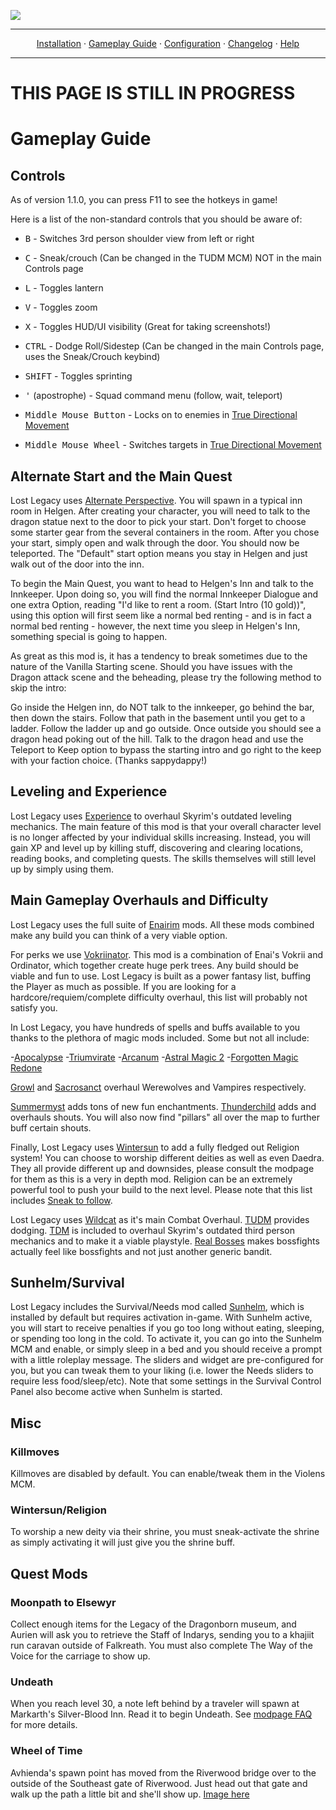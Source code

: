 <a href="#"><img src="images/banner.webp" target="_blank"></a>

---

<p align="center">
  <a href="README.md">Installation</a> ·
  <a href="GAMEPLAY.md">Gameplay Guide</a> ·
  <a href="CONFIGURATION.md">Configuration</a> ·
  <a href="CHANGELOG.md">Changelog</a> ·
  <a href="HELP.md">Help</a>
</p>

---

# THIS PAGE IS STILL IN PROGRESS



# Gameplay Guide

## Controls

As of version 1.1.0, you can press F11 to see the hotkeys in game!

Here is a list of the non-standard controls that you should be aware of:

- <kbd>B</kbd> - Switches 3rd person shoulder view from left or right

- <kbd>C</kbd> - Sneak/crouch (Can be changed in the TUDM MCM) NOT in the main Controls page

- <kbd>L</kbd> - Toggles lantern

- <kbd>V</kbd> - Toggles zoom

- <kbd>X</kbd> - Toggles HUD/UI visibility (Great for taking screenshots!)

- <kbd>CTRL</kbd> - Dodge Roll/Sidestep (Can be changed in the main Controls page, uses the Sneak/Crouch keybind)

- <kbd>SHIFT</kbd> - Toggles sprinting

- <kbd>'</kbd> (apostrophe) - Squad command menu (follow, wait, teleport)

- <kbd>Middle Mouse Button</kbd> - Locks on to enemies in [True Directional Movement](https://www.nexusmods.com/skyrimspecialedition/mods/51614)

- <kbd>Middle Mouse Wheel</kbd> - Switches targets in [True Directional Movement](https://www.nexusmods.com/skyrimspecialedition/mods/51614)

## Alternate Start and the Main Quest

Lost Legacy uses [Alternate Perspective](https://www.nexusmods.com/skyrimspecialedition/mods/50307). You will spawn in a typical inn room in Helgen. After creating your character, you will need to talk to the dragon statue next to the door to pick your start. Don't forget to choose some starter gear from the several containers in the room. After you chose your start, simply open and walk through the door. You should now be teleported. The "Default" start option means you stay in Helgen and just walk out of the door into the inn.

To begin the Main Quest, you want to head to Helgen's Inn and talk to the Innkeeper. Upon doing so, you will find the normal Innkeeper Dialogue and one extra Option, reading "I'd like to rent a room. (Start Intro (10 gold))", using this option will first seem like a normal bed renting - and is in fact a normal bed renting - however, the next time you sleep in Helgen's Inn, something special is going to happen.

As great as this mod is, it has a tendency to break sometimes due to the nature of the Vanilla Starting scene. Should you have issues with the Dragon attack scene and the beheading, please try the following method to skip the intro:

Go inside the Helgen inn, do NOT talk to the innkeeper, go behind the bar, then down the stairs. Follow that path in the basement until you get to a ladder. Follow the ladder up and go outside. Once outside you should see a dragon head poking out of the hill. Talk to the dragon head and use the Teleport to Keep option to bypass the starting intro and go right to the keep with your faction choice. (Thanks sappydappy!)

## Leveling and Experience

Lost Legacy uses [Experience](https://www.nexusmods.com/skyrimspecialedition/mods/17751) to overhaul Skyrim's outdated leveling mechanics. The main feature of this mod is that your overall character level is no longer affected by your individual skills increasing. Instead, you will gain XP and level up by killing stuff, discovering and clearing locations, reading books, and completing quests. The skills themselves will still level up by simply using them.

## Main Gameplay Overhauls and Difficulty

Lost Legacy uses the full suite of [Enairim](https://www.nexusmods.com/skyrimspecialedition/users/3959191?tab=user+files) mods. All these mods combined make any build you can think of a very viable option. 

For perks we use [Vokriinator](https://www.nexusmods.com/skyrimspecialedition/mods/26702). This mod is a combination of Enai's Vokrii and Ordinator, which together create huge perk trees. Any build should be viable and fun to use. Lost Legacy is built as a power fantasy list, buffing the Player as much as possible. If you are looking for a hardcore/requiem/complete difficulty overhaul, this list will probably not satisfy you. 

In Lost Legacy, you have hundreds of spells and buffs available to you thanks to the plethora of magic mods included. Some but not all include:

-[Apocalypse](https://www.nexusmods.com/skyrimspecialedition/mods/1090)
-[Triumvirate](https://www.nexusmods.com/skyrimspecialedition/mods/39170)
-[Arcanum](https://www.nexusmods.com/skyrimspecialedition/mods/65221)
-[Astral Magic 2](https://www.nexusmods.com/skyrimspecialedition/mods/69938)
-[Forgotten Magic Redone](https://www.nexusmods.com/skyrimspecialedition/mods/12711)

[Growl](https://www.nexusmods.com/skyrimspecialedition/mods/31245) and [Sacrosanct](https://www.nexusmods.com/skyrimspecialedition/mods/3928) overhaul Werewolves and Vampires respectively.

[Summermyst](https://www.nexusmods.com/skyrimspecialedition/mods/6285) adds tons of new fun enchantments.
[Thunderchild](https://www.nexusmods.com/skyrimspecialedition/mods/1460) adds and overhauls shouts. You will also now find "pillars" all over the map to further buff certain shouts.

Finally, Lost Legacy uses [Wintersun](https://www.nexusmods.com/skyrimspecialedition/mods/22506) to add a fully fledged out Religion system! You can choose to worship different deities as well as even Daedra. They all provide different up and downsides, please consult the modpage for them as this is a very in depth mod. Religion can be an extremely powerful tool to push your build to the next level. Please note that this list includes [Sneak to follow](https://www.nexusmods.com/skyrimspecialedition/mods/33754).

Lost Legacy uses [Wildcat](https://www.nexusmods.com/skyrimspecialedition/mods/1368) as it's main Combat Overhaul. [TUDM](https://www.nexusmods.com/skyrimspecialedition/mods/63000) provides dodging. [TDM](https://www.nexusmods.com/skyrimspecialedition/mods/51614) is included to overhaul Skyrim's outdated third person mechanics and to make it a viable playstyle. [Real Bosses](https://www.nexusmods.com/skyrimspecialedition/mods/18183) makes bossfights actually feel like bossfights and not just another generic bandit.





  
## Sunhelm/Survival

Lost Legacy includes the Survival/Needs mod called [Sunhelm](https://www.nexusmods.com/skyrimspecialedition/mods/39414), which is installed by default but requires activation in-game. With Sunhelm active, you will start to receive penalties if you go too long without eating, sleeping, or spending too long in the cold. To activate it, you can go into the Sunhelm MCM and enable, or simply sleep in a bed and you should receive a prompt with a little roleplay message. The sliders and widget are pre-configured for you, but you can tweak them to your liking (i.e. lower the Needs sliders to require less food/sleep/etc). Note that some settings in the Survival Control Panel also become active when Sunhelm is started.

  
## Misc

### Killmoves

Killmoves are disabled by default. You can enable/tweak them in the Violens MCM.

### Wintersun/Religion

To worship a new deity via their shrine, you must sneak-activate the shrine as simply activating it will just give you the shrine buff.

  
## Quest Mods

### Moonpath to Elsewyr

Collect enough items for the Legacy of the Dragonborn museum, and Aurien will ask you to retrieve the Staff of Indarys, sending you to a khajiit run caravan outside of Falkreath. You must also complete The Way of the Voice for the carriage to show up.

### Undeath

When you reach level 30, a note left behind by a traveler will spawn at Markarth's Silver-Blood Inn. Read it to begin Undeath. See [modpage FAQ](https://www.nexusmods.com/skyrimspecialedition/mods/40802) for more details.

### Wheel of Time

Avhienda's spawn point has moved from the Riverwood bridge over to the outside of the Southeast gate of Riverwood. Just head out that gate and walk up the path a little bit and she'll show up. [Image here](https://user-images.githubusercontent.com/96201854/224130134-cfdfd9dc-e79b-4a57-8b1c-fb0c4e67efdf.png)



